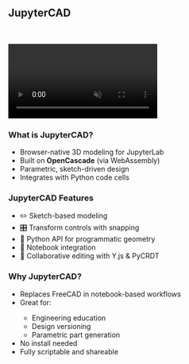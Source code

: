 <section>
  <h2>JupyterCAD</h2>
  <video src="/video/jcad/jcad.mp4" autoplay loop muted playsinline style="max-width: 80%; margin-top: 2rem;"></video>
</section>

<section>
  <h3>What is JupyterCAD?</h3>
  <ul>
    <li class="fragment">Browser-native 3D modeling for JupyterLab</li>
    <li class="fragment">Built on <strong>OpenCascade</strong> (via WebAssembly)</li>
    <li class="fragment">Parametric, sketch-driven design</li>
    <li class="fragment">Integrates with Python code cells</li>
  </ul>
</section>

<section>
  <h3>JupyterCAD Features</h3>
  <ul>
    <li class="fragment">✏️ Sketch-based modeling</li>
    <li class="fragment">🎛️ Transform controls with snapping</li>
    <li class="fragment">🧮 Python API for programmatic geometry</li>
    <li class="fragment">📓 Notebook integration</li>
    <li class="fragment">🤝 Collaborative editing with Y.js & PyCRDT</li>
  </ul>
</section>

<section>
  <h3>Why JupyterCAD?</h3>
  <ul>
    <li class="fragment">Replaces FreeCAD in notebook-based workflows</li>
    <li class="fragment">Great for:</li>
    <ul>
      <li class="fragment">Engineering education</li>
      <li class="fragment">Design versioning</li>
      <li class="fragment">Parametric part generation</li>
    </ul>
    <li class="fragment">No install needed</li>
    <li class="fragment">Fully scriptable and shareable</li>
  </ul>
</section>
